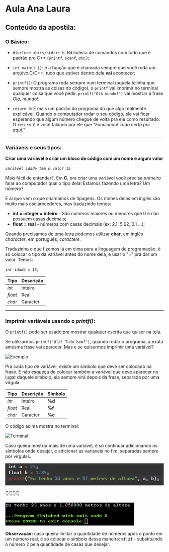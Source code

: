 # Aula Ana Laura

## Conteúdo da apostila:

### O Básico:

- `#include <bits/stdc++.h`: Biblioteca de comandos com tudo que é padrão pro C++ (`printf`, `scanf`, etc.);

-  `int main() {}`: é a função que é chamada sempre que você roda um arquivo C/C++, tudo que estiver dentro dela **vai** acontecer;

- `printf()`: O programa roda sempre num terminal (aquela telinha que sempre mostra as coisas do código), o `printf` vai imprimir no terminal qualquer coisa que você pedir.
 `printf("Olá mundo!")` vai mostrar a frase *Olá, mundo!*.

- `return 0`: É mais um padrão do programa do que algo realmente explicável. Quando o computador rodar o seu código, ele vai ficar esperando que algum número chegue de volta pra ele como resultado. O `return 0` é você falando pra ele que "*Funcionou! Tudo certo por aqui.*"

---

### Variáveis e seus tipos:

**Criar uma variável é criar um bloco de código com um nome e algum valor**

 *`variável idade tem o valor 15`*

 Mais fácil de entender?. Em **C**, pra criar uma variável você precisa *primeiro* falar ao computador qual o tipo dela! Estamos fazendo uma letra? Um número? 

 É aí que vem o que chamamos de tipagens. Os nomes delas em inglês são muito mais esclarecedores, mas traduzindo temos:
 - **int = integer = inteiro** - São números maiores ou menores que 0 e não possuem casas decimais;
 - **float = real** - números com casas decimais (ex: 2.1, 5.62, 0.1 ...);
 
 Quando precisamos de uma letra podemos utilizar **char**, em inglês *character*, em português, *caractere*. 

 Traduzinho o que fizemos lá em cima para a linguagem de programação, é só colocar o tipo da variável antes do nome dela, e usar o "=" pra dar um valor. Temos:

 *`int idade = 15;`*

 | Tipo | Descrição |
 | ----------- | ----------- |
 | *int* | Inteiro |
 | *float* | Real |
 | *char* | Caracter |

---

### Imprimir variáveis usando o *printf()*:

 O `printf()` pode ser usado pra mostrar qualquer escrita que quiser na tela.
 
 Se utilizarmos `printf("Olá! Tudo bem?")`, quando rodar o programa, a exata amesma frase vai aparecer. Mas e se quisermos imprimir uma variável?

 ![Exemplo](https://i.ibb.co/vxMw7yB/Screenshot-2024-05-15-185917.png)
 
 Pra cada tipo de variável, existe um símbolo que deve ser colocado na frase. E não esqueça de colocar também a variável que deve aparecer no lugar daquele símbolo, ela sempre virá depois da frase, separada por uma vírgula.

 | Tipo | Descrição | Símbolo
 | ----------- | ----------- | ----------- |
 | *int* | Inteiro | **%d** | 
 | *float* | Real | **%f**
 | *char* | Caracter | **%c**

 O código acima mostra no terminal:

![Terminal](https://i.ibb.co/5xnJbQP/Screenshot-2024-05-15-190243.png)

 Caso queira mostrar mais de uma variável, é só continuar adicionando os símbolos onde desejar, e adicionar as variáveis no fim, separadas sempre por vírgulas.

![](image.png)

 👇👇👇👇

 ![](image-1.png)

 **Observação:** caso queira limitar a quantidade de números após o ponto em um número real, é só colocar o símbolo dessa maneira: **`%f.2f`** - substituindo o número 2 pela quantidade de casas que desejar.